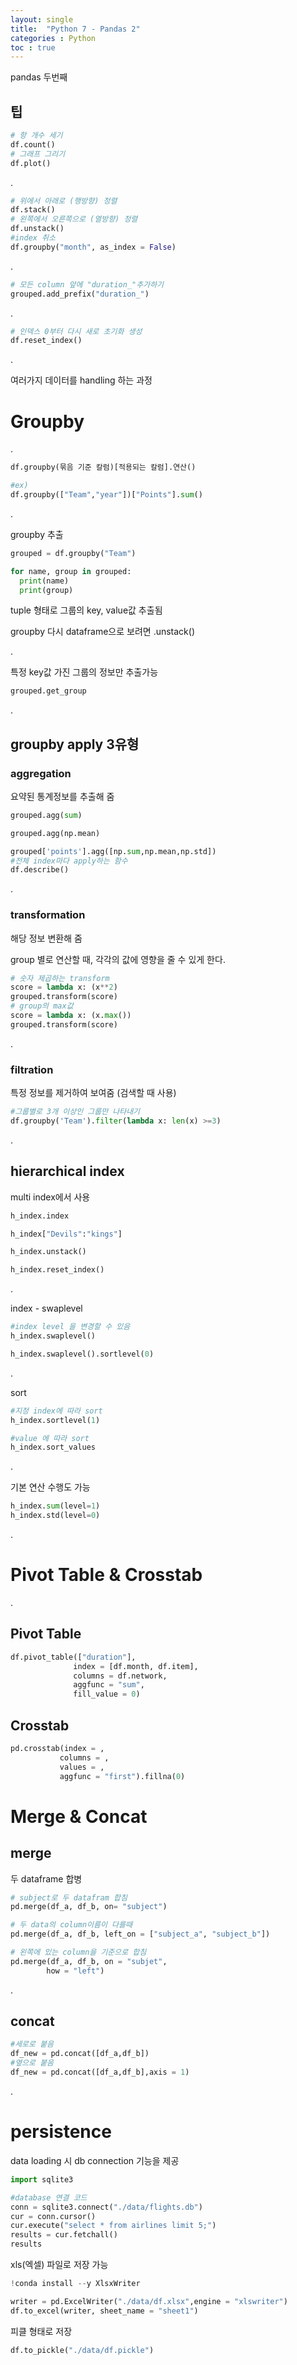 ```yaml
---
layout: single
title:  "Python 7 - Pandas 2"
categories : Python
toc : true
---
```


pandas 두번째

## 팁

```python
# 항 개수 세기
df.count()
# 그래프 그리기
df.plot()
```

.

```python
# 위에서 아래로 (행방향) 정렬
df.stack()
# 왼쪽에서 오른쪽으로 (열방향) 정렬
df.unstack()
#index 취소
df.groupby("month", as_index = False)

```

.

```python
# 모든 column 앞에 "duration_"추가하기
grouped.add_prefix("duration_")
```

.

```python
# 인덱스 0부터 다시 새로 초기화 생성
df.reset_index()
```

.

여러가지 데이터를 handling 하는 과정

# Groupby

.

```python
df.groupby(묶음 기준 칼럼)[적용되는 칼럼].연산()

#ex)
df.groupby(["Team","year"])["Points"].sum()
```

.

groupby 추출

```python
grouped = df.groupby("Team")

for name, group in grouped:
  print(name)
  print(group)
```

tuple 형태로 그룹의 key, value값 추출됨

groupby 다시 dataframe으로 보려면 .unstack()

.

특정 key값 가진 그룹의 정보만 추출가능

```python
grouped.get_group
```

.

## groupby apply 3유형

### aggregation

요약된 통계정보를 추출해 줌

```python
grouped.agg(sum)

grouped.agg(np.mean)

grouped['points'].agg([np.sum,np.mean,np.std])
#전체 index마다 apply하는 함수
df.describe()
```

.

### transformation

해당 정보 변환해 줌

group 별로 연산할 때, 각각의 값에 영향을 줄 수 있게 한다.

```python
# 숫자 제곱하는 transform
score = lambda x: (x**2)
grouped.transform(score)
# group의 max값
score = lambda x: (x.max())
grouped.transform(score)
```

.

### filtration

특정 정보를 제거하여 보여줌 (검색할 때 사용)

```python
#그룹별로 3개 이상인 그룹만 나타내기
df.groupby('Team').filter(lambda x: len(x) >=3)
```

.

## hierarchical index

multi index에서 사용

```python
h_index.index

h_index["Devils":"kings"]

h_index.unstack()

h_index.reset_index()

```

.

index - swaplevel

```python
#index level 을 변경할 수 있음
h_index.swaplevel()

h_index.swaplevel().sortlevel(0)
```

.

sort

```python
#지정 index에 따라 sort 
h_index.sortlevel(1)

#value 에 따라 sort
h_index.sort_values
```

.

기본 연산 수행도 가능

```python
h_index.sum(level=1)
h_index.std(level=0)
```

.



# Pivot Table & Crosstab

.

## Pivot Table

```python
df.pivot_table(["duration"],
              index = [df.month, df.item],
              columns = df.network,
              aggfunc = "sum",
              fill_value = 0)
```

## Crosstab

```python
pd.crosstab(index = ,
           columns = ,
           values = ,
           aggfunc = "first").fillna(0)
```



# Merge & Concat

## merge

두 dataframe 합병

```python
# subject로 두 datafram 합침
pd.merge(df_a, df_b, on= "subject")

# 두 data의 column이름이 다를때
pd.merge(df_a, df_b, left_on = ["subject_a", "subject_b"])
```

```python
# 왼쪽에 있는 column을 기준으로 합침
pd.merge(df_a, df_b, on = "subjet",
        how = "left")
```

.

## concat

```python
#세로로 붙음
df_new = pd.concat([df_a,df_b])
#옆으로 붙음
df_new = pd.concat([df_a,df_b],axis = 1)
```

.



# persistence

data loading 시 db connection 기능을 제공

```python
import sqlite3

#database 연결 코드
conn = sqlite3.connect("./data/flights.db")
cur = conn.cursor()
cur.execute("select * from airlines limit 5;")
results = cur.fetchall()
results
```

xls(엑셀) 파일로 저장 가능

```python
!conda install --y XlsxWriter
```

```python
writer = pd.ExcelWriter("./data/df.xlsx",engine = "xlswriter")
df.to_excel(writer, sheet_name = "sheet1")
```

피클 형태로 저장

```python
df.to_pickle("./data/df.pickle")
```

